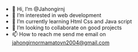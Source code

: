 - 👋 Hi, I’m @Jahongirnj
- 👀 I’m interested in web development
- 🌱 I’m currently learning Html Css and Java script
- 💞️ I’m looking to collaborate on good projects 
- 📫 How to reach me send me email on jahongirnormamatovn2004@gmail.com

<!---
Jahongirnj/Jahongirnj is a ✨ special ✨ repository because its `README.md` (this file) appears on your GitHub profile.
You can click the Preview link to take a look at your changes.
--->
